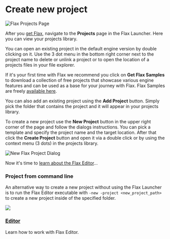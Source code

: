 # Create new project

![Flax Projects Page](media/projects-page.jpg)

After you [get Flax](get-flax.md), navigate to the **Projects** page in the Flax Launcher. Here you can view your projects library. 

You can open an existing project in the default engine version by double clicking on it. Use the 3 dot menu in the bottom right corner next to the project name to delete or unlink a project or to open the location of a projects files in your file explorer.

If it's your first time with Flax we recommend you click on **Get Flax Samples** to download a collection of free projects that showcase various engine features and can be used as a base for your journey with Flax. Flax Samples are freely [available here](https://github.com/FlaxEngine/FlaxSamples).

You can also add an existing project using the **Add Project** button. Simply pick the folder that contains the project and it will appear in your projects library.

To create a new project use the **New Project** button in the upper right corner of the page and follow the dialogs instructions. You can pick a template and specify the project name and the target location. After that click the **Create Project** button and open it via a double click or by using the context menu (3 dots) in the projects library.

![New Flax Project Dialog](media/new-project-dialog.jpg)

Now it's time to [learn about the Flax Editor](editor.md)...

### Project from command line

An alternative way to create a new project without using the Flax Launcher is to run the Flax Editor executable with `-new -project <new_project_path>` to create a new project inside of the specified folder.

<div class="frontpage">

<div class="frontpage-section">
<a href="editor.md"><img src="../editor/media/icon.jpg"></a>
<h3><a href="editor.md">Editor</a></h3>
<p>Learn how to work with Flax Editor.</p>
</div>

</div>

